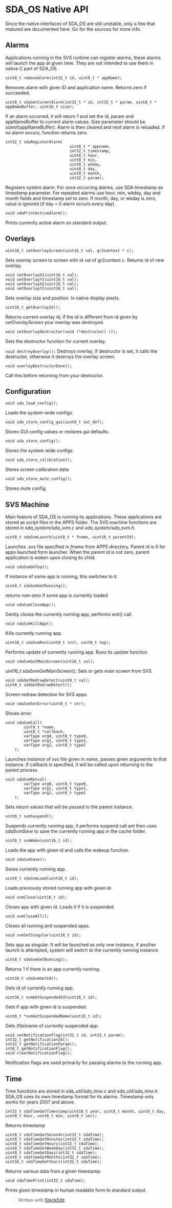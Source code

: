 
# SDA_OS Native API 
Since the native interfaces of SDA_OS are still unstable, only a few that matured are documented here. Go for the sources for more info.

## Alarms
Applications running in the SVS runtime can register alarms, these alarms will launch the app at given time. They are not intended to use them in native C part of SDA_OS.

    uint8_t removeAlarm(int32_t id, uint8_t * appName);
Removes alarm with given ID and application name. Returns zero if succeeded.

    uint8_t sdaGetCurentAlarm(int32_t * id, int32_t * param, uint8_t * appNameBuffer, uint16_t size);
If an alarm occurred, it will return 1 and set the id, param and appNameBuffer to current alarm values. Size parameter should be sizeof(appNameBuffer). Alarm is then cleared and next alarm is reloaded. If no alarm occurs, function returns zero.

    int32_t sdaRegisterAlarm(
                                uint8_t * appname,
                                int32_t timestamp,
                                uint8_t hour,
                                uint8_t min,
                                uint8_t wkday,
                                uint8_t day,
                                uint8_t month,
                                int32_t param);
Registers system alarm. For once occurring alarms, use SDA timestamp as timestamp parameter. For repeated alarms use hour, min, wkday, day and month fields and timestamp set to zero. If month, day, or wkday is zero, value is ignored (if day =  0 alarm occurs every day).

    void sdaPrintActiveAlarm();

Prints currently active alarm on standard output.

## Overlays

    uint16_t setOverlayScreen(uint16_t val, gr2context * c);
Sets overlay screen to screen with id *val* of gr2context *c*. Returns id of new overlay.

    void setOverlayX1(uint16_t val);
    void setOverlayY1(uint16_t val);
    void setOverlayX2(uint16_t val);
    void setOverlayY2(uint16_t val);
Sets overlay size and position. In native display pixels.

    uint16_t getOverlayId();
Returns current overlay id, if the id is different from id given by *setOverlayScreen* your overlay was destroyed.

    void setOverlayDestructor(void (*destructor) ());
   Sets the destructor function for current overlay.

`void destroyOverlay();` 
Destroys overlay, if destructor is set, it calls the destructor, otherwise it destroys the overlay screen.

    void overlayDestructorDone();
Call this before returning from your destructor.

## Configuration

    void sda_load_config();

Loads the system-wide configs.

    void sda_store_config_gui(uint8_t set_def);

Stores GUI config values or restores gui defaults.

    void sda_store_config();
Stores the system-wide configs. 

    void sda_store_calibration();

Stores screen calibration data.

    void sda_store_mute_config();

Stores mute config.

## SVS Machine
Main feature of SDA_OS is running its applications. These applications are stored as script files in the APPS folder. The SVS machine functions are stored in *sda_system/sda_svm.c* and *sda_system/sda_svm.h*.

    uint8_t sdaSvmLaunch(uint8_t * fname, uint16_t parentId);

Launches .svs file specified in *fname* from APPS directory. Parent id is 0 for apps launched form launcher. When the parent id is not zero, parent application is woken upon closing its child. 

    void sdaSvmOnTop();

If instance of some app is running, this switches to it.

    uint8_t sdaSvmGetRunning();

returns non-zero if some app is currently loaded

    void sdaSvmCloseApp();

Gently closes the currently running app, performs exit() call.

    void sdaSvmKillApp();

Kills currently running app.

    uint16_t sdaSvmRun(uint8_t init, uint8_t top);

Performs update of currently running app. Runs its *update* function.

    void sdaSvmSetMainScreen(uint16_t val);

uint16_t sdaSvmGetMainScreen();
Sets or gets main screen from SVS.

    void sdaSetRedrawDetect(uint8_t val);
    uint8_t sdaGetRedrawDetect();

Screen redraw detection for SVS apps.

    void sdaSvmSetError(uint8_t * str);

Shows error.


    void sdaSvmCall(
    		uint8_t *name,
    		uint8_t *callback,
    		varType arg0, uint8_t type0,
    		varType arg1, uint8_t type1,
    		varType arg2, uint8_t type2
    	);
Launches instance of svs file given in *name*, passes given arguments to that instance. If callback is specified, it will be called upon returning to the parent process.

    void sdaSvmRetval(
    		varType arg0, uint8_t type0,
    		varType arg1, uint8_t type1,
    		varType arg2, uint8_t type2
    	);
Sets return values that will be passed to the parent instance.

    uint8_t svmSuspend();

Suspends currently running app, it performs suspend call ant then uses *sdaSvmSave* to save the currently running app in the cache folder.

    uint8_t svmWake(uint16_t id);

Loads the app with given id and calls the wakeup function.

    void sdaSvmSave();
Saves currently running app.

    uint8_t sdaSvmLoad(uint16_t id);
Loads previously stored running app with given id.

    void svmClose(uint16_t id);

Closes app with given id. Loads it if it is suspended.

    void svmCloseAll();

Closes all running and suspended apps.

    void svmSetSingular(uint16_t id);

Sets app as singular. It will be launched as only one instance, if another launch is attempted, system will switch to the currently running instance.

    uint8_t sdaSvmGetRunning();
Returns 1 if there is an app currently running.

    uint16_t sdaSvmGetId();

Gets id of currently running app.

    uint16_t svmGetSuspendedId(uint16_t id);

Gets if app with given id is suspended.

    uint8_t *svmGetSuspendedName(uint16_t id);

Gets (file)name of currently suspended app.


    void setNotificationFlag(int32_t id, int32_t param);
    int32_t getNotificationId();
    int32_t getNotificationParam();
    int8_t getNotificationFlag();
    void clearNotificationFlag();

Notification flags are used primarily for passing alarms to the running app.

## Time
Time functions are stored in *sda_util/sda_time.c* and *sda_util/sda_time.h*. 
SDA_OS uses its own timestamp format for its alarms. Timestamp only works for years 2007 and above.

    int32_t sdaTimeGetTimestamp(uint16_t year, uint8_t month, uint8_t day, uint8_t hour, uint8_t min, uint8_t sec);

Returns timestamp

    uint8_t sdaTimeGetSeconds(int32_t sdaTime);
    uint8_t sdaTimeGetMinutes(int32_t sdaTime);
    uint8_t sdaTimeGetHours(int32_t sdaTime);
    uint8_t sdaTimeGetWeekDay(int32_t sdaTime);
    uint8_t sdaTimeGetDays(int32_t sdaTime);
    uint8_t sdaTimeGetMonths(int32_t sdaTime);
    uint16_t sdaTimeGetYears(int32_t sdaTime);

Returns various data from a given timestamp.

    void sdaTimePrint(int32_t sdaTime);

Prints given timestamp in human readable form to standard output.

> Written with [StackEdit](https://stackedit.io/).

